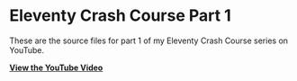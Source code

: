 # Eleventy Crash Course Part 1

These are the source files for part 1 of my Eleventy Crash Course series on YouTube.

**[View the YouTube Video](https://youtu.be/uzM5lETc6Sg)**
